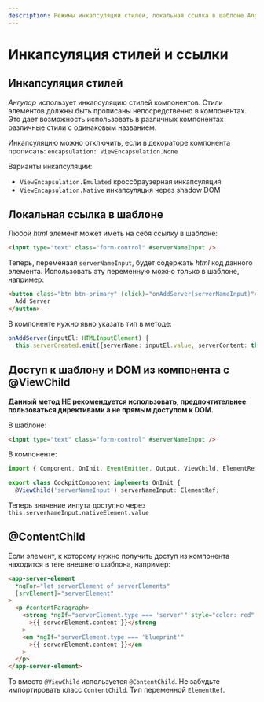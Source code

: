```yaml
---
description: Режимы инкапсуляции стилей, локальная ссылка в шаблоне Angular. Доступ к шаблону и DOM из компонента с помощью @ViewChild и @ContentChild.
---
```


# Инкапсуляция стилей и ссылки

## Инкапсуляция стилей

_Ангулар_ использует инкапсуляцию стилей компонентов. Стили элементов должны быть прописаны непосредственно в компонентах. Это дает возможность использовать в различных компонентах различные стили с одинаковым названием.

Инкапсуляцию можно отключить, если в декораторе компонента прописать: `encapsulation: ViewEncapsulation.None`

Варианты инкапсуляции:

- `ViewEncapsulation.Emulated` кроссбраузерная инкапсуляция
- `ViewEncapsulation.Native` инкапсуляция через shadow DOM

## Локальная ссылка в шаблоне

Любой _html_ элемент может иметь на себя ссылку в шаблоне:

```html
<input type="text" class="form-control" #serverNameInput />
```

Теперь, переменаая `serverNameInput`, будет содержать _html_ код данного элемента.
Использовать эту переменную можно только в шаблоне, например:

```html
<button class="btn btn-primary" (click)="onAddServer(serverNameInput)">
  Add Server
</button>
```

В компоненте нужно явно указать тип в методе:

```typescript
onAddServer(inputEl: HTMLInputElement) {
  this.serverCreated.emit({serverName: inputEl.value, serverContent: this.newServerContent});
```

## Доступ к шаблону и DOM из компонента с @ViewChild

**Данный метод НЕ рекомендуется использовать, предпочтительнее пользоваться директивами а не прямым доступом к DOM.**

В шаблоне:

```html
<input type="text" class="form-control" #serverNameInput />
```

В компоненте:

```typescript
import { Component, OnInit, EventEmitter, Output, ViewChild, ElementRef} from '@angular/core';

export class CockpitComponent implements OnInit {
  @ViewChild('serverNameInput') serverNameInput: ElementRef;
```

Теперь значение инпута доступно через `this.serverNameInput.nativeElement.value`

## @ContentChild

Если элемент, к которому нужно получить доступ из компонента находится в теге внешнего шаблона, например:

```html
<app-server-element
  *ngFor="let serverElement of serverElements"
  [srvElement]="serverElement"
>
  <p #contentParagraph>
    <strong *ngIf="serverElement.type === 'server'" style="color: red"
      >{{ serverElement.content }}</strong
    >
    <em *ngIf="serverElement.type === 'blueprint'"
      >{{ serverElement.content }}</em
    >
  </p>
</app-server-element>
```

То вместо `@ViewChild` используется `@ContentChild`. Не забудьте импортировать класс `ContentChild`. Тип переменной `ElementRef`.
